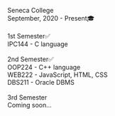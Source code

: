 Seneca College<br />
September, 2020 - Present:mortar_board:<br />
<br />
1st Semester:white_check_mark:<br />
IPC144 - C language<br />
<br />
2nd Semester:white_check_mark:<br />
OOP224 - C++ language<br />
WEB222 - JavaScript, HTML, CSS<br />
DBS211 - Oracle DBMS<br />
<br />
3rd Semester<br />
Coming soon...
